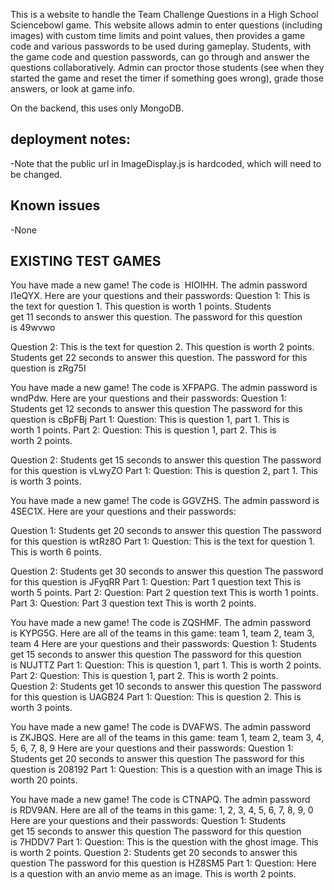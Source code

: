 This is a website to handle the Team Challenge Questions in a High School Sciencebowl game. This website allows admin to enter questions (including images) with custom time limits and point values, then provides a game code and various passwords to be used during gameplay. Students, with the game code and question passwords, can go through and answer the questions collaboratively. Admin can proctor those students (see when they started the game and reset the timer if something goes wrong), grade those answers, or look at game info.

On the backend, this uses only MongoDB.

## deployment notes:

-Note that the public url in ImageDisplay.js is hardcoded, which will need to be changed.

## Known issues

-None

## EXISTING TEST GAMES

You have made a new game! The code is  HIOIHH. The admin password I1eQYX. Here are your questions and their passwords:
Question 1:
This is the text for question 1.
This question is worth 1 points. Students get 11 seconds to answer this question. The password for this question is 49wvwo

Question 2:
This is the text for question 2.
This question is worth 2 points. Students get 22 seconds to answer this question. The password for this question is zRg75I

You have made a new game! The code is XFPAPG. The admin password is wndPdw. Here are your questions and their passwords:
Question 1:
Students get 12 seconds to answer this question
The password for this question is cBpFBj
Part 1:
Question: This is question 1, part 1.
This is worth 1 points.
Part 2:
Question: This is question 1, part 2.
This is worth 2 points.

Question 2:
Students get 15 seconds to answer this question
The password for this question is vLwyZO
Part 1:
Question: This is question 2, part 1.
This is worth 3 points.

You have made a new game! The code is GGVZHS. The admin password is 4SEC1X. Here are your questions and their passwords:

Question 1:
Students get 20 seconds to answer this question
The password for this question is wtRz8O
Part 1:
Question: This is the text for question 1.
This is worth 6 points.

Question 2:
Students get 30 seconds to answer this question
The password for this question is JFyqRR
Part 1:
Question: Part 1 question text
This is worth 5 points.
Part 2:
Question: Part 2 question text
This is worth 1 points.
Part 3:
Question: Part 3 question text
This is worth 2 points.

You have made a new game! The code is ZQSHMF. The admin password is KYPG5G.
Here are all of the teams in this game: team 1, team 2, team 3, team 4
Here are your questions and their passwords:
Question 1:
Students get 15 seconds to answer this question
The password for this question is NUJTTZ
Part 1:
Question: This is question 1, part 1.
This is worth 2 points.
Part 2:
Question: This is question 1, part 2.
This is worth 2 points.
Question 2:
Students get 10 seconds to answer this question
The password for this question is UAGB24
Part 1:
Question: This is question 2.
This is worth 3 points.

You have made a new game! The code is DVAFWS. The admin password is ZKJBQS.
Here are all of the teams in this game: team 1, team 2, team 3, 4, 5, 6, 7, 8, 9
Here are your questions and their passwords:
Question 1:
Students get 20 seconds to answer this question
The password for this question is 208192
Part 1:
Question: This is a question with an image
This is worth 20 points.

You have made a new game! The code is CTNAPQ. The admin password is RDV9AN.
Here are all of the teams in this game: 1, 2, 3, 4, 5, 6, 7, 8, 9, 0
Here are your questions and their passwords:
Question 1:
Students get 15 seconds to answer this question
The password for this question is 7HDDV7
Part 1:
Question: This is the question with the ghost image.
This is worth 2 points.
Question 2:
Students get 20 seconds to answer this question
The password for this question is HZ8SM5
Part 1:
Question: Here is a question with an anvio meme as an image.
This is worth 2 points.
